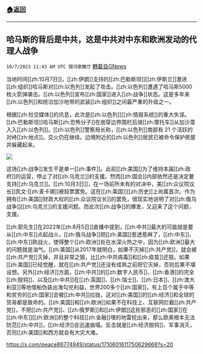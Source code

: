 ###  [:house:返回](README.md)
---


## 哈马斯的背后是中共，这是中共对中东和欧洲发动的代理人战争
`10/7/2023 11:43 AM UTC 银河歌舞厅` [轉載自GNews](https://gnews.org/articles/1798682)

当地时间[[zh:10月7日]]，[[zh:伊朗]]支持的[[zh:巴勒斯坦]][[zh:伊斯兰]]激进[[zh:组织]]哈马斯对[[zh:以色列]]发起了攻击。[[zh:以色列]]遭遇了哈马斯5000枚火箭弹袭击。[[zh:以色列]]宣布[[zh:国家]]进入[[zh:战争]]状态。这是多年来[[zh:以色列]]和统治加沙地带的武装[[zh:组织]]之间最严重的升级之一。

根据[[zh:社交媒体]]的讯息，此次是[[zh:以色列]][[zh:情报系统]]的重大失误。[[zh:巴勒斯坦]]哈马斯[[zh:恐怖分子]]在凿穿边界围栏后骑[[zh:摩托车]]从加沙潜入入[[zh:以色列]]。[[zh:以色列]]警察局长称，[[zh:以色列]]南部有 21 个活跃的对峙[[zh:地点]]。交火仍在继续。边境附近的[[zh:以色列]]居民已被命令保护房屋并躲藏起来。


![](ipfs://QmYmCnAomR7mqP2zQqD1Q4ymJB2AKUtzgVdjGmiqJ9Tf4N?.png)


这场[[zh:战争]]发生不是单一[[zh:事件]]。此前[[zh:美国]]为了维持本届[[zh:政府]]的运营，停止了对[[zh:乌克兰]]的支援。然而[[zh:国会]]内部依然还是决定要支持[[zh:乌克兰]]。[[zh:10月3日]]，在一场前所未有的对决中，美[[zh:众议院议长]]凯文·[[zh:麦卡锡]]被投票罢免。这在[[zh:美国]][[zh:历史]]上尚属首次。作为拥有[[zh:美国]]财政大权的[[zh:众议院议长]]的罢免，很现实地说明了对[[zh:俄乌战争]][[zh:乌克兰]]的支援问题。而此次[[zh:战争]]的爆发，又迎来了这个问题，支援。

[[zh:郭先生]]在2022年[[zh:8月5日]]直播中提到，[[zh:中共]]最大的可能就是要从[[zh:中东]]点起战火，[[zh:俄乌战争]]把[[zh:美国]]惹透惹麻了，[[zh:中东]]、[[zh:中东]]欧战火，使得整个[[zh:欧洲]]处在水深火热之中，因为[[zh:欧洲]]最大的问题就是油气。[[zh:美国]]从2017年就明白，如果不灭掉[[zh:共产党]]，就会被[[zh:共产党]]灭掉，并且非常之狠，比[[zh:中共病毒]]和[[zh:疫苗]]还狠。如果[[zh:美国]]已经觉醒，就在[[zh:共产党]]还没有成熟之前把它灭掉，否则后果不堪设想。另外[[zh:经济]]方面，[[zh:中共]]的[[zh:数字人民币]]、[[zh:香港]]的完全[[zh:脱钩]]、以及[[zh:中共]]在[[zh:英国]]、[[zh:瑞士]]、[[zh:日本]]、[[zh:澳大利亚]]等地借船伪装出海勾兑利益，世界200多个[[zh:国家]]，有上百个属于中等和贫穷的[[zh:国家]]会被[[zh:中共]]拉拢，这对[[zh:美国]]的[[zh:经济]]和全球的贸易都是致命的。[[zh:美国]]和[[zh:欧洲]]如果不在科技上、互联网拦截[[zh:共产党]]，不把[[zh:共产党]]、[[zh:俄罗斯]]和[[zh:伊朗]]这些邪恶的[[zh:国家]]在[[zh:中东]][[zh:欧洲]]的整个科技[[zh:金融]]埋的地雷挖出来，那么欧美根本无法防范[[zh:中共]]，[[zh:经济]]会迅速崩塌。反击就是[[zh:经济脱钩]]、军事消灭，否则[[zh:美国]]和西方就会有大灾大难。


https://x.com/peace86774949/status/1710601611750629668?s=20

